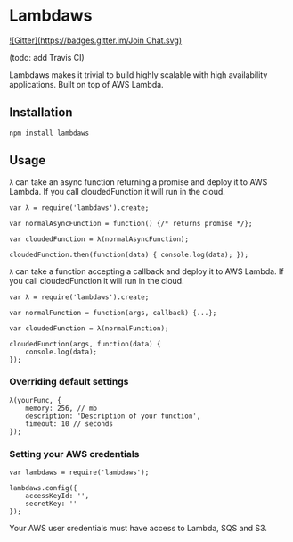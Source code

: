 # Lambdaws
[![Gitter](https://badges.gitter.im/Join Chat.svg)](https://gitter.im/EFF/lambdaws?utm_source=badge&utm_medium=badge&utm_campaign=pr-badge&utm_content=badge)

(todo: add Travis CI)

Lambdaws makes it trivial to build highly scalable with high availability applications. Built on top of AWS Lambda.

## Installation

```npm install lambdaws```

## Usage

```λ``` can take an async function returning a promise and deploy it to AWS Lambda. If you call cloudedFunction it will run in the cloud.

```
var λ = require('lambdaws').create;

var normalAsyncFunction = function() {/* returns promise */};

var cloudedFunction = λ(normalAsyncFunction);

cloudedFunction.then(function(data) { console.log(data); });

```

```λ``` can take a function accepting a callback and deploy it to AWS Lambda. If you call cloudedFunction it will run in the cloud.

```
var λ = require('lambdaws').create;

var normalFunction = function(args, callback) {...};

var cloudedFunction = λ(normalFunction);

cloudedFunction(args, function(data) {
	console.log(data);
});

```

### Overriding default settings

```
λ(yourFunc, {
	memory: 256, // mb
	description: 'Description of your function',
	timeout: 10 // seconds
});
```

### Setting your AWS credentials

```
var lambdaws = require('lambdaws');

lambdaws.config({
	accessKeyId: '',
	secretKey: ''
});
```

Your AWS user credentials must have access to Lambda, SQS and S3.
